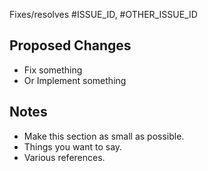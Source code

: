 Fixes/resolves #ISSUE_ID, #OTHER_ISSUE_ID

## Proposed Changes
- Fix something
- Or Implement something

## Notes
- Make this section as small as possible.
- Things you want to say.
- Various references.
